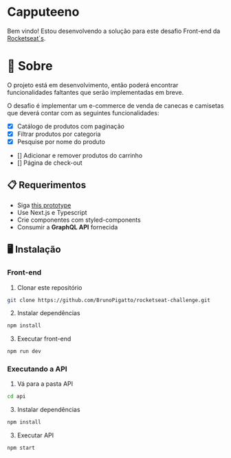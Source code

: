 # Capputeeno

Bem vindo! Estou desenvolvendo a solução para este desafio Front-end da [Rocketseat´s](https://github.com/Rocketseat/frontend-challenge).

# 🧠 Sobre

O projeto está em desenvolvimento, então poderá encontrar funcionalidades faltantes que serão implementadas em breve.

O desafio é implementar um e-commerce de venda de canecas e camisetas que deverá contar com as seguintes funcionalidades:

- [x] Catálogo de produtos com paginação
- [x] Filtrar produtos por categoria
- [x] Pesquise por nome do produto
- [] Adicionar e remover produtos do carrinho
- [] Página de check-out

## 📋 Requerimentos

- Siga [this prototype](https://www.figma.com/file/rET9F2CeUEJdiVN7JRu993/E-commerce---capputeeno?node-id=680%3A6449)
- Use Next.js e Typescript
- Crie componentes com styled-components
- Consumir a **GraphQL API** fornecida

## 🖥️ Instalação

### Front-end

1. Clonar este repositório

```bash
git clone https://github.com/BrunoPigatto/rocketseat-challenge.git
```

2. Instalar dependências

```bash
npm install
```

3. Executar front-end

```bash
npm run dev
```

### Executando a API

1. Vá para a pasta API

```bash
cd api
```

3. Instalar dependências

```bash
npm install
```

3. Executar API

```bash
npm start
```
